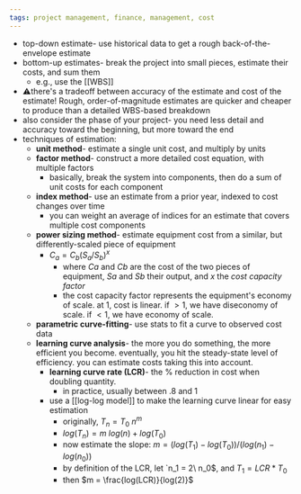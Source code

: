 ```yaml
---
tags: project management, finance, management, cost
---
```


- top-down estimate- use historical data to get a rough back-of-the-envelope estimate
- bottom-up estimates- break the project into small pieces, estimate their costs, and sum them
	- e.g., use the [[WBS]]
- ⚠️there's a tradeoff between accuracy of the estimate and cost of the estimate! Rough, order-of-magnitude estimates are quicker and cheaper to produce than a detailed WBS-based breakdown
- also consider the phase of your project- you need less detail and accuracy toward the beginning, but more toward the end
- techniques of estimation:
	- **unit method**- estimate a single unit cost, and multiply by units
	- **factor method**- construct a more detailed cost equation, with multiple factors
		- basically, break the system into components, then do a sum of unit costs for each component
	- **index method**- use an estimate from a prior year, indexed to cost changes over time
		- you can weight an average of indices for an estimate that covers multiple cost components
	- **power sizing method**- estimate equipment cost from a similar, but differently-scaled piece of equipment
		- $C_a = C_b (S_a / S_b)^x$
			- where $Ca$ and $Cb$ are the cost of the two pieces of equipment, $Sa$ and $Sb$ their output, and $x$ the _cost capacity factor_
			- the cost capacity factor represents the equipment's economy of scale. at $1$, cost is linear. if $>1$, we have diseconomy of scale. if $<1$, we have economy of scale.
	- **parametric curve-fitting**- use stats to fit a curve to observed cost data
	- **learning curve analysis**- the more you do something, the more efficient you become. eventually, you hit the steady-state level of efficiency. you can estimate costs taking this into account.
		- **learning curve rate (LCR)**- the % reduction in cost when doubling quantity.
			- in practice, usually between .8 and 1
		- use a [[log-log model]] to make the learning curve linear for easy estimation
			- originally, $T_n = T_0\ n^m$
			- $log(T_n) = m\ log(n) + log(T_0)$
			- now estimate the slope: $m = (log(T_1) - log(T_0)) / (log(n_1) - log(n_0))$
			- by definition of the LCR, let `n_1 = 2\ n_0$, and $T_1 = LCR * T_0$
			- then $m = \frac{log(LCR)}{log(2)}$
